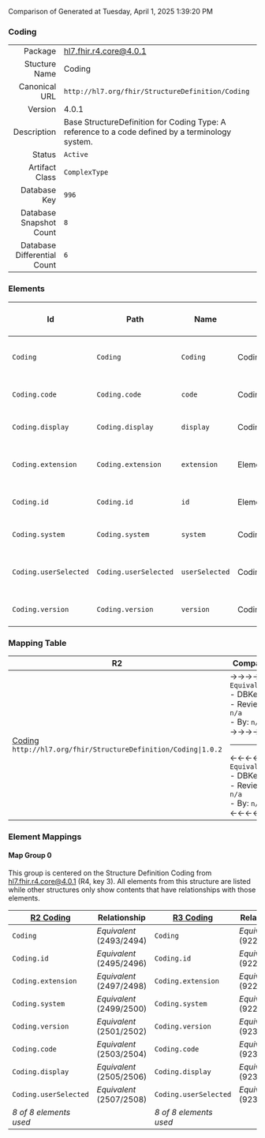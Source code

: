 Comparison of 
Generated at Tuesday, April 1, 2025 1:39:20 PM

### Coding

|      |     |
| ---: | --- |
| Package | hl7.fhir.r4.core@4.0.1 |
| Stucture Name | Coding |
| Canonical URL | `http://hl7.org/fhir/StructureDefinition/Coding` |
| Version | 4.0.1 |
| Description | Base StructureDefinition for Coding Type: A reference to a code defined by a terminology system. |
| Status | `Active` |
| Artifact Class | `ComplexType` |
| Database Key | `996` |
| Database Snapshot Count | `8` |
| Database Differential Count | `6` |

### Elements

| Id | Path | Name | Base Path | Short | Cardinality | Collated Type | Binding Strength | Binding Value Set |
| -- | ---- | ---- | --------- | ----- | ----------- | ------------- | ---------------- | ----------------- |
| `Coding` | `Coding` | `Coding` | Coding | A reference to a code defined by a terminology system | 0..* | Coding |  |  |
| `Coding.code` | `Coding.code` | `code` | Coding.code | Symbol in syntax defined by the system | 0..1 | code |  |  |
| `Coding.display` | `Coding.display` | `display` | Coding.display | Representation defined by the system | 0..1 | string |  |  |
| `Coding.extension` | `Coding.extension` | `extension` | Element.extension | Additional content defined by implementations | 0..* | Extension |  |  |
| `Coding.id` | `Coding.id` | `id` | Element.id | Unique id for inter-element referencing | 0..1 | id |  |  |
| `Coding.system` | `Coding.system` | `system` | Coding.system | Identity of the terminology system | 0..1 | uri |  |  |
| `Coding.userSelected` | `Coding.userSelected` | `userSelected` | Coding.userSelected | If this coding was chosen directly by the user | 0..1 | boolean |  |  |
| `Coding.version` | `Coding.version` | `version` | Coding.version | Version of the system - if relevant | 0..1 | string |  |  |
### Mapping Table

| R2 | Comparison | R3 | Comparison | R4 | Comparison | R4B | Comparison | R5
| --- | --- | --- | --- | --- | --- | --- | --- | ---
| [Coding](/docs/R2/ComplexTypes/Coding.md)<br/> `http://hl7.org/fhir/StructureDefinition/Coding\|1.0.2` | →→→→→→→<br/>`Equivalent`<br/>- DBKey: `51`<br/>- Reviewed: `n/a`<br/>- By: `n/a`<br/>→→→→→→→<hr/>←←←←←←←<br/>`Equivalent`<br/>- DBKey: `218`<br/>- Reviewed: `n/a`<br/>- By: `n/a`<br/>←←←←←←←| [Coding](/docs/R3/ComplexTypes/Coding.md)<br/> `http://hl7.org/fhir/StructureDefinition/Coding\|3.0.2` | →→→→→→→<br/>`Equivalent`<br/>- DBKey: `387`<br/>- Reviewed: `n/a`<br/>- By: `n/a`<br/>→→→→→→→<hr/>←←←←←←←<br/>`Equivalent`<br/>- DBKey: `583`<br/>- Reviewed: `n/a`<br/>- By: `n/a`<br/>←←←←←←←| [Coding](/docs/R4/ComplexTypes/Coding.md)<br/> `http://hl7.org/fhir/StructureDefinition/Coding\|4.0.1` | →→→→→→→<br/>`Equivalent`<br/>- DBKey: `1319`<br/>- Reviewed: `n/a`<br/>- By: `n/a`<br/>→→→→→→→<hr/>←←←←←←←<br/>`Equivalent`<br/>- DBKey: `1320`<br/>- Reviewed: `n/a`<br/>- By: `n/a`<br/>←←←←←←←| [Coding](/docs/R4B/ComplexTypes/Coding.md)<br/> `http://hl7.org/fhir/StructureDefinition/Coding\|4.3.0` | →→→→→→→<br/>`Equivalent`<br/>- DBKey: `895`<br/>- Reviewed: `n/a`<br/>- By: `n/a`<br/>→→→→→→→<hr/>←←←←←←←<br/>`Equivalent`<br/>- DBKey: `1124`<br/>- Reviewed: `n/a`<br/>- By: `n/a`<br/>←←←←←←←| [Coding](/docs/R5/ComplexTypes/Coding.md)<br/> `http://hl7.org/fhir/StructureDefinition/Coding\|5.0.0` 

### Element Mappings


#### Map Group 0

This group is centered on the Structure Definition Coding from hl7.fhir.r4.core@4.0.1 (R4, key 3).
All elements from this structure are listed while other structures only show contents that have relationships with those elements.

| [R2 Coding](/docs/R2/ComplexTypes/Coding.md)| Relationship | [R3 Coding](/docs/R3/ComplexTypes/Coding.md)| Relationship | R4 Coding| Relationship | [R4B Coding](/docs/R4B/ComplexTypes/Coding.md)| Relationship | [R5 Coding](/docs/R5/ComplexTypes/Coding.md)
| --- | --- | --- | --- | --- | --- | --- | --- | ---
| `Coding`| _Equivalent_<br/>(2493/2494)| `Coding`| _Equivalent_<br/>(9222/9223)| **`Coding`**| _Equivalent_<br/>(20572/20573)| `Coding`| _Equivalent_<br/>(35699/35700)| `Coding`
| `Coding.id`| _Equivalent_<br/>(2495/2496)| `Coding.id`| _Equivalent_<br/>(9224/9225)| **`Coding.id`**| _Equivalent_<br/>(20574/20575)| `Coding.id`| _Equivalent_<br/>(35701/35702)| `Coding.id`
| `Coding.extension`| _Equivalent_<br/>(2497/2498)| `Coding.extension`| _Equivalent_<br/>(9226/9227)| **`Coding.extension`**| _Equivalent_<br/>(20576/20577)| `Coding.extension`| _Equivalent_<br/>(35703/35704)| `Coding.extension`
| `Coding.system`| _Equivalent_<br/>(2499/2500)| `Coding.system`| _Equivalent_<br/>(9228/9229)| **`Coding.system`**| _Equivalent_<br/>(20578/20579)| `Coding.system`| _Equivalent_<br/>(35705/35706)| `Coding.system`
| `Coding.version`| _Equivalent_<br/>(2501/2502)| `Coding.version`| _Equivalent_<br/>(9230/9231)| **`Coding.version`**| _Equivalent_<br/>(20580/20581)| `Coding.version`| _Equivalent_<br/>(35707/35708)| `Coding.version`
| `Coding.code`| _Equivalent_<br/>(2503/2504)| `Coding.code`| _Equivalent_<br/>(9232/9233)| **`Coding.code`**| _Equivalent_<br/>(20582/20583)| `Coding.code`| _Equivalent_<br/>(35709/35710)| `Coding.code`
| `Coding.display`| _Equivalent_<br/>(2505/2506)| `Coding.display`| _Equivalent_<br/>(9234/9235)| **`Coding.display`**| _Equivalent_<br/>(20584/20585)| `Coding.display`| _Equivalent_<br/>(35711/35712)| `Coding.display`
| `Coding.userSelected`| _Equivalent_<br/>(2507/2508)| `Coding.userSelected`| _Equivalent_<br/>(9236/9237)| **`Coding.userSelected`**| _Equivalent_<br/>(20586/20587)| `Coding.userSelected`| _Equivalent_<br/>(35713/35714)| `Coding.userSelected`
| *8 of 8 elements used* | | *8 of 8 elements used* | | *8 of 8 elements used* | | *8 of 8 elements used* | | *8 of 8 elements used* 

